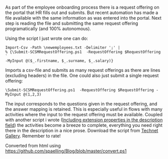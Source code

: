 ﻿As part of the employee onboarding process there is a request offering
on the portal that HR fills out and submits. But recent automation has
made a file available with the same information as was entered into the
portal. Next step is reading the file and submitting the same request
offering programatically (and 100% autonomous).

Using the script I just wrote one can do:
```
Import-Csv -Path \newemployees.txt -Delimiter ';' |
% {\Submit-SCSMRequestOffering.ps1  -RequestOffering $RequestOffering `
-MyInput @($_.firstname, $_.surname, $_.salary)}
```
Imports a csv-file and submits as many request offerings as there are
lines (excluding headers) in the file. One could also just submit a
single request offering:
```
\Submit-SCSMRequestOffering.ps1  -RequestOffering $RequestOffering -MyInput @(1,2,3)
```
The input corresponds to the questions given in the request offering,
and the answer mapping is retained. This is especially useful in flows
with many activities where the input to the request offering must be
available. Coupled with another script i wrote ([Including extension
properties in the description
field](http://codebeaver.blogspot.dk/2014/02/scorch-including-extension-properties.html))
the activities become a breeze to complete, everything you need right
there in the description in a nice prose.
Download the script from [Technet
Gallery](https://gallery.technet.microsoft.com/Submit-SCSM-Request-22b0488c).
Remember to rate!

Converted from html using https://github.com/spaelling/Blog/blob/master/convert.ps1 


